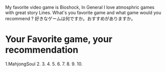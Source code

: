 My favorite video game is Bioshock, In General I love atmosphric games with great story Lines.
What's you favorite game and what game would you recommend ?
好きなゲームは何ですか。おすすめがありますか。

# Your Favorite game, your recommendation
1.MahjongSoul
2.
3.
4.
5.
6.
7.
8.
9.
10.
